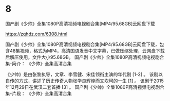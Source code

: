 # 8
国产剧《少帅》全集1080P高清视频电视剧合集[MP4/95.68GB]云网盘下载

https://zqhdz.com/6308.html

国产剧《少帅》全集1080P高清视频电视剧合集[MP4/95.68GB]云网盘下载，包含48集视频，格式为MP4，高清国语发音中文字幕，已做压缩处理，云网盘下载后解压使用，文件大小95.68GB。
国产剧《少帅》全集1080P高清视频电视剧合集-简介：
《少帅》全集高清合集

《少帅》是由张黎执导，文章、李雪健、宋佳领衔主演的年代剧 [1-2]  。
该剧以自传的方式，讲述了历史传奇人物张学良辉煌而又坎坷的一生 [1]  。
该剧于2015年12月29日在武汉二套首播 [3]  。
国产剧《少帅》全集1080P高清视频电视剧合集-片段：
《少帅》全集高清合集

 

